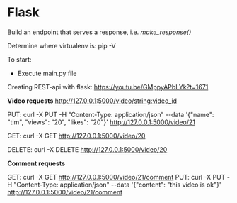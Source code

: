 # Flask
Build an endpoint that serves a response, i.e. *make_response()*

Determine where virtualenv is:
pip -V

To start:
- Execute main.py file

Creating REST-api with flask:
https://youtu.be/GMppyAPbLYk?t=1671

**Video requests**
http://127.0.0.1:5000/video/<string:video_id>

PUT: curl -X PUT -H "Content-Type: application/json" --data '{"name": "tim", "views": "20", "likes": "20"}' http://127.0.0.1:5000/video/21

GET: curl -X GET http://127.0.0.1:5000/video/20

DELETE: curl -X DELETE http://127.0.0.1:5000/video/20

**Comment requests**

GET: curl -X GET http://127.0.0.1:5000/video/21/comment
PUT: curl -X PUT -H "Content-Type: application/json" --data '{"content": "this video is ok"}' http://127.0.0.1:5000/video/21/comment